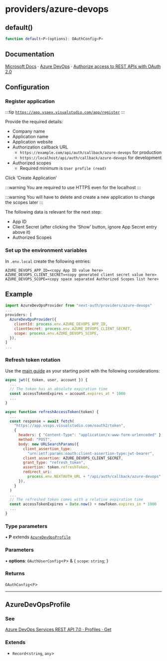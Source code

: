 # providers/azure-devops

## default()

```ts
function default<P>(options): OAuthConfig<P>
```

## Documentation

[Microsoft Docs](https://docs.microsoft.com/en-us) · [Azure DevOps](https://docs.microsoft.com/en-us/azure/devops/) · [Authorize access to REST APIs with OAuth 2.0](https://docs.microsoft.com/en-us/azure/devops/integrate/get-started/authentication/oauth?view=azure-devops])

## Configuration

### Register application

:::tip
[`https://app.vsaex.visualstudio.com/app/register`](https://app.vsaex.visualstudio.com/app/register)
:::

Provide the required details:

- Company name
- Application name
- Application website
- Authorization callback URL
  - `https://example.com/api/auth/callback/azure-devops` for production
  - `https://localhost/api/auth/callback/azure-devops` for development
- Authorized scopes
  - Required minimum is `User profile (read)`

Click ‘Create Application’

:::warning
You are required to use HTTPS even for the localhost
:::

:::warning
You will have to delete and create a new application to change the scopes later
:::

The following data is relevant for the next step:

- App ID
- Client Secret (after clicking the ‘Show’ button, ignore App Secret entry above it)
- Authorized Scopes

### Set up the environment variables

In `.env.local` create the following entries:

```
AZURE_DEVOPS_APP_ID=<copy App ID value here>
AZURE_DEVOPS_CLIENT_SECRET=<copy generated client secret value here>
AZURE_DEVOPS_SCOPE=<copy space separated Authorized Scopes list here>
```

## Example

```js title="pages/api/auth/[...nextauth].js"
import AzureDevOpsProvider from "next-auth/providers/azure-devops"
...
providers: [
  AzureDevOpsProvider({
    clientId: process.env.AZURE_DEVOPS_APP_ID,
    clientSecret: process.env.AZURE_DEVOPS_CLIENT_SECRET,
    scope: process.env.AZURE_DEVOPS_SCOPE,
  }),
]
...
```

### Refresh token rotation

Use the [main guide](/guides/basics/refresh-token-rotation) as your starting point with the following considerations:

```js title="pages/api/auth/[...nextauth].js"
async jwt({ token, user, account }) {
  ...
  // The token has an absolute expiration time
  const accessTokenExpires = account.expires_at * 1000
  ...
}

async function refreshAccessToken(token) {
  ...
  const response = await fetch(
    "https://app.vssps.visualstudio.com/oauth2/token",
    {
      headers: { "Content-Type": "application/x-www-form-urlencoded" },
      method: "POST",
      body: new URLSearchParams({
        client_assertion_type:
          "urn:ietf:params:oauth:client-assertion-type:jwt-bearer",
        client_assertion: AZURE_DEVOPS_CLIENT_SECRET,
        grant_type: "refresh_token",
        assertion: token.refreshToken,
        redirect_uri:
          process.env.NEXTAUTH_URL + "/api/auth/callback/azure-devops",
      }),
    }
  )
  ...
  // The refreshed token comes with a relative expiration time
  const accessTokenExpires = Date.now() + newToken.expires_in * 1000
  ...
}
```

### Type parameters

• **P** extends [`AzureDevOpsProfile`](/reference/core/providers/azure-devops.md#azuredevopsprofile)

### Parameters

• **options**: `OAuthUserConfig`\<`P`\> & \{
  `scope`: `string`;
  }

### Returns

`OAuthConfig`\<`P`\>

***

## AzureDevOpsProfile

### See

[Azure DevOps Services REST API 7.0 · Profiles · Get](https://learn.microsoft.com/en-us/rest/api/azure/devops/profile/profiles/get?view=azure-devops-rest-7.0&tabs=HTTP#examples)

### Extends

- `Record`\<`string`, `any`\>
